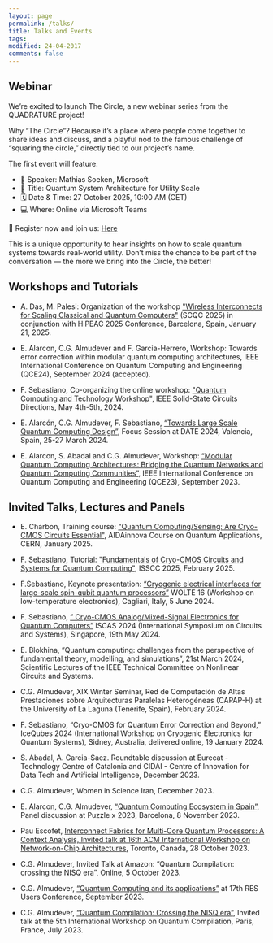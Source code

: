 ```yaml
---
layout: page
permalink: /talks/
title: Talks and Events
tags: 
modified: 24-04-2017
comments: false
---
```

## Webinar 

We’re excited to launch The Circle, a new webinar series from the QUADRATURE project!


Why “The Circle”?
Because it’s a place where people come together to share ideas and discuss, and a playful nod to the famous challenge of “squaring the circle,” directly tied to our project’s name.


The first event will feature:
+ 🎤 Speaker: Mathias Soeken, Microsoft
+ 📌 Title: Quantum System Architecture for Utility Scale
+ 🗓️ Date & Time: 27 October 2025, 10:00 AM (CET)
+ 💻 Where: Online via Microsoft Teams

  

📩 Register now and join us: [Here](https://docs.google.com/forms/d/e/1FAIpQLSef0KpVy6myGaNtmHdZUkVFr6KDBsdhm8FcvMxuF2VohHQiFw/viewform)



This is a unique opportunity to hear insights on how to scale quantum systems towards real-world utility. Don’t miss the chance to be part of the conversation — the more we bring into the Circle, the better!


## Workshops and Tutorials
+ A. Das, M. Palesi: Organization of the workshop ["Wireless Interconnects for Scaling Classical and Quantum Computers"](https://sites.google.com/view/scqc25/) (SCQC 2025) in conjunction with HiPEAC 2025 Conference, Barcelona, Spain, January 21, 2025.

+ E. Alarcon, C.G. Almudever and F. Garcia-Herrero, Workshop: Towards error correction within modular quantum computing architectures, IEEE International Conference on Quantum Computing and Engineering (QCE24), September 2024 (accepted).

+ F. Sebastiano, Co-organizing the online workshop: ["Quantum Computing and Technology Workshop"](https://resourcecenter.sscs.ieee.org/education/webinars/sscsweb4108), IEEE Solid-State Circuits Directions, May 4th-5th, 2024.
  
+ E. Alarcón, C.G. Almudever, F. Sebastiano, [“Towards Large Scale Quantum Computing Design”](https://www.date-conference.com/programme), Focus Session at DATE 2024, Valencia, Spain, 25-27 March 2024.
  
+ E. Alarcon, S. Abadal and C.G. Almudever, Workshop: [“Modular Quantum Computing Architectures: Bridging the Quantum Networks and Quantum Computing Communities”](https://qce.quantum.ieee.org/2023/workshops-program/), IEEE International Conference on Quantum Computing and Engineering (QCE23), September 2023.
  
## Invited Talks, Lectures and Panels
+ E. Charbon, Training course: ["Quantum Computing/Sensing: Are Cryo-CMOS Circuits Essential"](https://indico.cern.ch/event/1441944/timetable/?view=standard), AIDAinnova Course on Quantum Applications, CERN, January 2025.

+  F. Sebastiano, Tutorial: ["Fundamentals of Cryo-CMOS Circuits and Systems for Quantum Computing"](https://submissions.mirasmart.com/ISSCC2025/PDF/ISSCC2025AdvanceProgram.pdf), ISSCC 2025, February 2025.

+  F.Sebastiano, Keynote presentation: [“Cryogenic electrical interfaces for large-scale spin-qubit quantum processors”](https://wolte16.org/keynote-speakers) WOLTE 16 (Workshop on low-temperature electronics), Cagliari, Italy, 5 June 2024.

+  F. Sebastiano, [” Cryo-CMOS Analog/Mixed-Signal Electronics for Quantum Computers”]( https://ieeexplore.ieee.org/document/10182164) ISCAS 2024 (International Symposium on Circuits and Systems), Singapore, 19th May 2024.

+  E. Blokhina, “Quantum computing: challenges from the perspective of fundamental theory, modelling, and simulations”, 21st March 2024, Scientific Lectures of the IEEE Technical Committee on Nonlinear Circuits and Systems.


+ C.G. Almudever, XIX Winter Seminar, Red de Computación de Altas Prestaciones sobre Arquitecturas Paralelas Heterogéneas (CAPAP-H) at the University of La Laguna (Tenerife, Spain), February 2024.

+ F. Sebastiano, “Cryo-CMOS for Quantum Error Correction and Beyond,” IceQubes 2024 (International Workshop on Cryogenic Electronics for Quantum Systems), Sidney, Australia, delivered online, 19 January 2024.
  
+ S. Abadal, A. Garcia-Saez. Roundtable discussion at Eurecat - Technology Centre of Catalonia and CIDAI - Centre of Innovation for Data Tech and Artificial Intelligence, December 2023.

+ C.G. Almudever, Women in Science Iran, December 2023.
  
+ E. Alarcon, C.G. Almudever, [“Quantum Computing Ecosystem in Spain”](https://www.puzzlex.io/puzzle-x-2023/puzzle-x-qa-speakers), Panel discussion at Puzzle x 2023, Barcelona, 8 November 2023.
  
+ Pau Escofet, [Interconnect Fabrics for Multi-Core Quantum Processors: A Context Analysis, Invited talk at 16th ACM International Workshop on Network-on-Chip Architectures](https://dl.acm.org/doi/10.1145/3610396.3623267), Toronto, Canada, 28 October 2023.
  
+ C.G. Almudever, Invited Talk at Amazon: “Quantum Compilation: crossing the NISQ era”, Online, 5 October 2023.
  
+ C.G. Almudever, [“Quantum Computing and its applications”](https://www.res.es/es/eventos/17th-res-users-conference) at 17th RES Users Conference, September 2023.
  
+ C.G. Almudever, [“Quantum Compilation: Crossing the NISQ era”](https://quantum-compilers.github.io/iwqc2023/), Invited talk at the 5th International Workshop on Quantum Compilation, Paris, France, July 2023.





